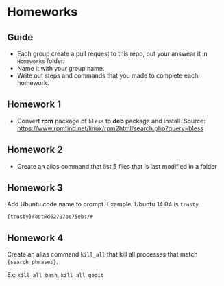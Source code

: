 # Homeworks

## Guide

- Each group create a pull request to this repo, put your answear it in `Homeworks` folder.
- Name it with your group name.
- Write out steps and commands that you made to complete each homework.

## Homework 1

- Convert **rpm** package of `bless` to **deb** package and install. Source: https://www.rpmfind.net/linux/rpm2html/search.php?query=bless

## Homework 2

- Create an alias command that list 5 files that is last modified in a folder

## Homework 3

Add Ubuntu code name to prompt. Example: Ubuntu 14.04 is `trusty`

```
{trusty}root@d62797bc75eb:/#
```

## Homework 4

Create an alias command `kill_all` that kill all processes that match `{search_phrases}`.

Ex: `kill_all bash`, `kill_all gedit`
